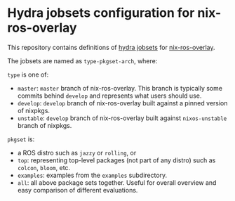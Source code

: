 # Hydra jobsets configuration for nix-ros-overlay

This repository contains definitions of [hydra jobsets][] for
[nix-ros-overlay][].

The jobsets are named as `type-pkgset-arch`, where:

`type` is one of:

- `master`: `master` branch of nix-ros-overlay. This branch is
  typically some commits behind `develop` and represents what users
  should use.
- `develop`: `develop` branch of nix-ros-overlay built against a
  pinned version of nixpkgs.
- `unstable`: `develop` branch of nix-ros-overlay built against
  `nixos-unstable` branch of nixpkgs.

`pkgset` is:

- a ROS distro such as `jazzy` or `rolling`, or
- `top`: representing top-level packages (not part of any distro) such
  as `colcon`, `bloom`, etc.
- `examples`: examples from the `examples` subdirectory.
- `all`: all above package sets together. Useful for overall overview
  and easy comparison of different evaluations.

[hydra jobsets]: https://hydra.iid.ciirc.cvut.cz/project/nix-ros-overlay
[nix-ros-overlay]: https://github.com/lopsided98/nix-ros-overlay
